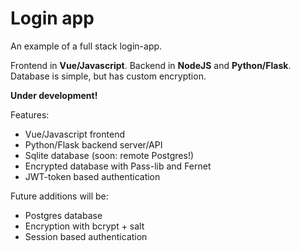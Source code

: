 # Login app


An example of a full stack login-app.

Frontend in __Vue/Javascript__.
Backend in __NodeJS__ and __Python/Flask__.
Database is simple, but has custom encryption.

__Under development!__

Features:

* Vue/Javascript frontend
* Python/Flask backend server/API
* Sqlite database (soon: remote Postgres!)
* Encrypted database with Pass-lib and Fernet
* JWT-token based authentication

Future additions will be:

* Postgres database
* Encryption with bcrypt + salt
* Session based authentication
